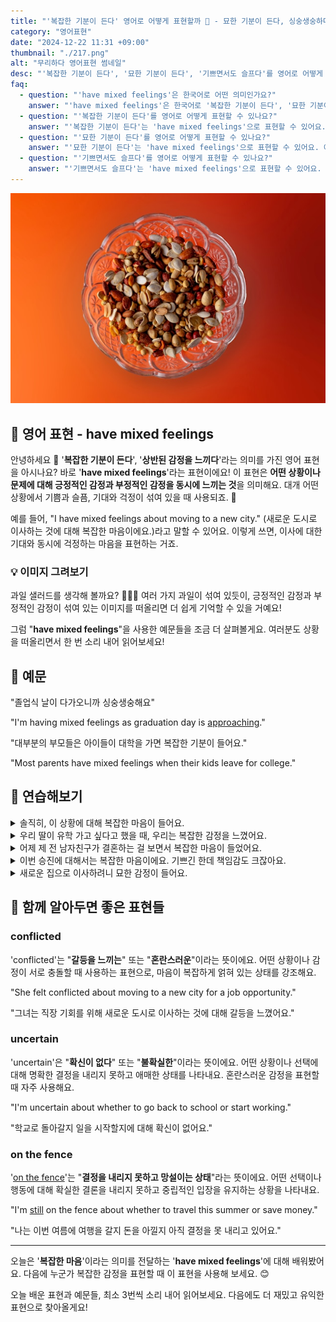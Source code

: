 ```yaml
---
title: "'복잡한 기분이 든다' 영어로 어떻게 표현할까 🤔 - 묘한 기분이 든다, 싱숭생숭하다 영어로"
category: "영어표현"
date: "2024-12-22 11:31 +09:00"
thumbnail: "./217.png"
alt: "무리하다 영어표현 썸네일"
desc: "'복잡한 기분이 든다', '묘한 기분이 든다', '기쁘면서도 슬프다'를 영어로 어떻게 표현하면 좋을까요? '그의 결혼 소식에 복잡한 기분이 들어', '졸업식이 다가오니까 묘한 기분이 들어', '친구가 해외로 가는 게 기쁘면서도 슬퍼' 등을 영어로 표현하는 법을 배워봅시다. 다양한 예문을 통해서 연습하고 본인의 표현으로 만들어 보세요."
faq:
  - question: "'have mixed feelings'은 한국어로 어떤 의미인가요?"
    answer: "'have mixed feelings'은 한국어로 '복잡한 기분이 든다', '묘한 기분이 든다', '기쁘면서도 슬프다' 등으로 번역될 수 있습니다. 어떤 상황이나 일에 대해 긍정적인 감정과 부정적인 감정을 동시에 느낄 때 사용해요."
  - question: "'복잡한 기분이 든다'를 영어로 어떻게 표현할 수 있나요?"
    answer: "'복잡한 기분이 든다'는 'have mixed feelings'으로 표현할 수 있어요. 예를 들어, '그의 결혼 소식에 복잡한 기분이 들어'는 'I have mixed feelings about his wedding news'로 말할 수 있어요."
  - question: "'묘한 기분이 든다'를 영어로 어떻게 표현할 수 있나요?"
    answer: "'묘한 기분이 든다'는 'have mixed feelings'으로 표현할 수 있어요. 예를 들어, '졸업식이 다가오니까 묘한 기분이 들어'는 'I'm having mixed feelings as graduation approaches'로 말할 수 있어요."
  - question: "'기쁘면서도 슬프다'를 영어로 어떻게 표현할 수 있나요?"
    answer: "'기쁘면서도 슬프다'는 'have mixed feelings'으로 표현할 수 있어요. 예를 들어, '친구가 해외로 가는 게 기쁘면서도 슬퍼'는 'I have mixed feelings about my friend moving abroad'로 표현할 수 있어요."
---
```


![눈덮인 산위를 등산중인 사람들](./217-1.jpg)

## 🌟 영어 표현 - have mixed feelings

안녕하세요 👋 '**복잡한 기분이 든다**', '**상반된 감정을 느끼다**'라는 의미를 가진 영어 표현을 아시나요? 바로 '**have mixed feelings**'라는 표현이에요! 이 표현은 **어떤 상황이나 문제에 대해 긍정적인 감정과 부정적인 감정을 동시에 느끼는 것**을 의미해요. 대개 어떤 상황에서 기쁨과 슬픔, 기대와 걱정이 섞여 있을 때 사용되죠. 🤔

예를 들어, "I have mixed feelings about moving to a new city." (새로운 도시로 이사하는 것에 대해 복잡한 마음이에요.)라고 말할 수 있어요. 이렇게 쓰면, 이사에 대한 기대와 동시에 걱정하는 마음을 표현하는 거죠.

<div 
  data-inline-banner="🎉 새해에는 스픽 AI와 함께 영어 공부하자" 
  data-inline-banner-subtext="설날 특별 할인으로 60%할인 + 추가 7만원 할인! (~2/3)" 
  data-inline-banner-link="https://app.usespeak.com/kr-ko/sale/kr-affiliate-special/?ref=engple-inline"
  data-inline-banner-caption="해당 링크를 통해 구매시 일정액의 수수료를 지급받습니다.">
</div>

### 💡 이미지 그려보기

과일 샐러드를 생각해 볼까요? 🍓🍌🍍 여러 가지 과일이 섞여 있듯이, 긍정적인 감정과 부정적인 감정이 섞여 있는 이미지를 떠올리면 더 쉽게 기억할 수 있을 거예요!

그럼 "**have mixed feelings**"을 사용한 예문들을 조금 더 살펴볼게요. 여러분도 상황을 떠올리면서 한 번 소리 내어 읽어보세요!

## 📖 예문

"졸업식 날이 다가오니까 싱숭생숭해요"

"I'm having mixed feelings as graduation day is [approaching](/blog/in-english/267.approach/)."

"대부분의 부모들은 아이들이 대학을 가면 복잡한 기분이 들어요."

"Most parents have mixed feelings when their kids leave for college."

## 💬 연습해보기

<details>
<summary>솔직히, 이 상황에 대해 복잡한 마음이 들어요.</summary>
<span>To be honest, I'm having mixed feelings about this whole situation</span>
</details>

<details>
<summary>우리 딸이 유학 가고 싶다고 했을 때, 우리는 복잡한 감정을 느꼈어요.</summary>
<span>We had mixed feelings when our daughter said she wanted to study abroad.</span>
</details>

<details>
<summary>어제 제 전 남자친구가 결혼하는 걸 보면서 복잡한 마음이 들었어요.</summary>
<span>I had mixed feelings watching my ex get married yesterday.</span>
</details>

<details>
<summary>이번 승진에 대해서는 복잡한 마음이에요. 기쁘긴 한데 책임감도 크잖아요.</summary>
<span>I have mixed feelings about this promotion. I'm happy but it's a big responsibility.</span>
</details>

<details>
<summary>새로운 집으로 이사하려니 묘한 감정이 들어요.</summary>
<span>I have mixed feelings about moving to the new house.</span>
</details>

## 🤝 함께 알아두면 좋은 표현들

### conflicted

'conflicted'는 "**갈등을 느끼는**" 또는 "**혼란스러운**"이라는 뜻이에요. 어떤 상황이나 감정이 서로 충돌할 때 사용하는 표현으로, 마음이 복잡하게 얽혀 있는 상태를 강조해요.

"She felt conflicted about moving to a new city for a job opportunity."

"그녀는 직장 기회를 위해 새로운 도시로 이사하는 것에 대해 갈등을 느꼈어요."

### uncertain

'uncertain'은 "**확신이 없다**" 또는 "**불확실한**"이라는 뜻이에요. 어떤 상황이나 선택에 대해 명확한 결정을 내리지 못하고 애매한 상태를 나타내요. 혼란스러운 감정을 표현할 때 자주 사용해요.

"I'm uncertain about whether to go back to school or start working."

"학교로 돌아갈지 일을 시작할지에 대해 확신이 없어요."

### on the fence

'[on the fence](/blog/in-english/213.on-the-fence/)'는 "**결정을 내리지 못하고 망설이는 상태**"라는 뜻이에요. 어떤 선택이나 행동에 대해 확실한 결론을 내리지 못하고 중립적인 입장을 유지하는 상황을 나타내요.

"I'm [still](/blog/in-english/254.still/) on the fence about whether to travel this summer or save money."

"나는 이번 여름에 여행을 갈지 돈을 아낄지 아직 결정을 못 내리고 있어요."

---

오늘은 '**복잡한 마음**'이라는 의미를 전달하는 '**have mixed feelings**'에 대해 배워봤어요. 다음에 누군가 복잡한 감정을 표현할 때 이 표현을 사용해 보세요. 😊

오늘 배운 표현과 예문들, 최소 3번씩 소리 내어 읽어보세요. 다음에도 더 재밌고 유익한 표현으로 찾아올게요!

